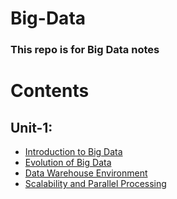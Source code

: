 # Big-Data
### This repo is for Big Data notes
# Contents
## Unit-1:
- [Introduction to Big Data](/Unit%201/1_intro_BD.md)
- [Evolution of Big Data](/Unit%201/2_Evolution.md)
- [Data Warehouse Environment](/Unit%201/3_wirehouse.md)
- [Scalability and Parallel Processing](/Unit%201/4_Scalability_and_Parallel_Processing.md)